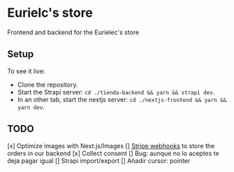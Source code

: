 # Eurielc's store

Frontend and backend for the Eurielec's store

## Setup

To see it live:

- Clone the repository.
- Start the Strapi server: `cd ./tienda-backend && yarn && strapi dev`.
- In an other tab, start the nextjs server: `cd ./nextjs-frontend && yarn && yarn dev`.

## TODO

[x] Optimize images with Next.js/Images
[] [Stripe webhooks](https://stripe.com/docs/payments/checkout/fulfill-orders) to store the orders in our backend
[x] Collect consent
    [] Bug: aunque no lo aceptes te deja pagar igual
[] Strapi import/export
[] Añadir cursor: pointer
